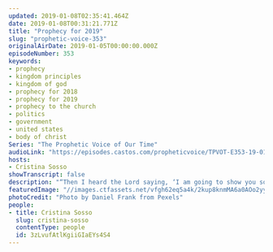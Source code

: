 ```yaml
---
updated: 2019-01-08T02:35:41.464Z
date: 2019-01-08T00:31:21.771Z
title: "Prophecy for 2019"
slug: "prophetic-voice-353"
originalAirDate: 2019-01-05T00:00:00.000Z
episodeNumber: 353
keywords:
- prophecy
- kingdom principles
- kingdom of god
- prophecy for 2018
- prophecy for 2019
- prophecy to the church
- politics
- government
- united states
- body of christ
Series: "The Prophetic Voice of Our Time"
audioLink: "https://episodes.castos.com/propheticvoice/TPVOT-E353-19-01-05-06-Prophecy-for-2019.mp3"
hosts:
- Cristina Sosso
showTranscript: false
description: "“Then I heard the Lord saying, ‘I am going to show you something.’ Then I was in Washington, D.C. and I saw a tree with many roots. Some roots are bigger than others, and these roots attach with other trees in all the continents of the world. They are all over the continents, and some trees are feeding off this root from this tree in Washington, D.C…. the Lord spoke again and He focused my attention to the tree and He focused my attention to the main root of this tree that is in Washington, D.C.. This root, which is the main root, was so deep that it reached all the way to the middle of the earth, It was shocking. It was scary, and I was told that this root has been growing and going deeper for a few hundred years. I was told not to be alarmed of this root, not to be scared, not to be intimidated. And I was told that it can never be uprooted by any means or anyone except the hand of God Himself. And I saw His hand upon this main root ready to pull it gradually and precisely. He then showed me the whole Earth…”"
featuredImage: "//images.ctfassets.net/vfgh62eq5a4k/2kup8knmMA6a0AOo2yy8qC/57290922a970a618cf84063f3f005b67/conifer-dark-green-daylight-572937.jpg"
photoCredit: "Photo by Daniel Frank from Pexels"
people:
- title: Cristina Sosso
  slug: cristina-sosso
  contentType: people
  id: 3zLvufAtlKgiiGIaEYs4S4
---
```

